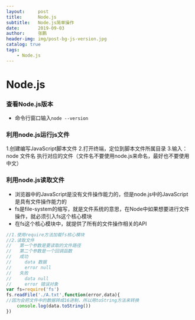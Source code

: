 ```yaml
---
layout:     post 
title:      Node.js
subtitle:   Node.js简单操作
date:       2019-09-03
author:     张鹏
header-img: img/post-bg-js-version.jpg
catalog: true   
tags:                         
    - Node.js
---
```


# Node.js


### 查看Node.js版本

- 命令行窗口输入`node --version`

### 利用node.js运行js文件

1.创建编写JavaScript脚本文件
2.打开终端，定位到脚本文件所属目录
3.输入：node 文件名 执行对应的文件（文件名不要使用node.js来命名，最好也不要使用中文）

### 利用node.js读取文件

- 浏览器中的JavaScript是没有文件操作能力的，但是node.js中的JavaScript是具有文件操作能力的
- fs是file-system的缩写，就是文件系统的意思，在Node中如果想要进行文件操作，就必须引入fs这个核心模块
- 在fs这个核心模块中，就提供了所有的文件操作相关的API

```javascript
//1.使用require方法加载fs核心模块
//2.读取文件
//   第一个参数是要读取的文件路径
//   第二个参数是一个回调函数
//   成功
//     data 数据
//     error null
//   失败
//     data null
//     error 错误对象
var fs=require('fs')
fs.readFile('./A.txt',function(error,data){
//因为会把文件中的数据转成16进制，所以用toString方法来转换
    console.log(data.toString())
})
```